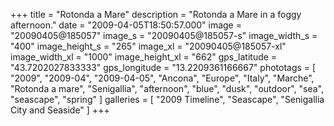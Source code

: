 +++
title = "Rotonda a Mare"
description = "Rotonda a Mare in a foggy afternoon."
date = "2009-04-05T18:50:57.000"
image = "20090405@185057"
image_s = "20090405@185057-s"
image_width_s = "400"
image_height_s = "265"
image_xl = "20090405@185057-xl"
image_width_xl = "1000"
image_height_xl = "662"
gps_latitude = "43.7202027833333"
gps_longitude = "13.2209361166667"
phototags = [ "2009", "2009-04", "2009-04-05", "Ancona", "Europe", "Italy", "Marche", "Rotonda a mare", "Senigallia", "afternoon", "blue", "dusk", "outdoor", "sea", "seascape", "spring" ]
galleries = [ "2009 Timeline", "Seascape", "Senigallia City and Seaside" ]
+++
